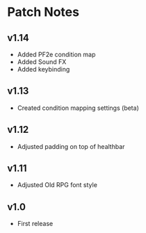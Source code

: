 # Patch Notes

## v1.14

-   Added PF2e condition map
-   Added Sound FX
-   Added keybinding

## v1.13

-   Created condition mapping settings (beta)

## v1.12

-   Adjusted padding on top of healthbar

## v1.11

-   Adjusted Old RPG font style

## v1.0

-   First release
